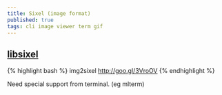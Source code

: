 ```yaml
---
title: Sixel (image format)
published: true
tags: cli image viewer term gif
---
```

## [libsixel](https://github.com/saitoha/libsixel)
{% highlight bash %}
img2sixel http://goo.gl/3VroOV
{% endhighlight %}

Need special support from terminal. (eg mlterm)
